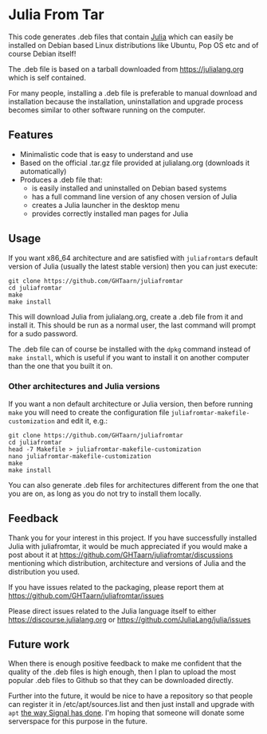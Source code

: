 # Julia From Tar

This code generates .deb files that contain [Julia](https://julialang.org)
which can easily be installed on Debian based Linux distributions like Ubuntu,
Pop OS etc and of course Debian itself!

The .deb file is based on a tarball downloaded from https://julialang.org which
is self contained.

For many people, installing a .deb file is preferable to manual download and
installation because the installation, uninstallation and upgrade process
becomes similar to other software running on the computer.

## Features

 - Minimalistic code that is easy to understand and use
 - Based on the official .tar.gz file provided at julialang.org (downloads it automatically)
 - Produces a .deb file that:
   - is easily installed and uninstalled on Debian based systems
   - has a full command line version of any chosen version of Julia
   - creates a Julia launcher in the desktop menu
   - provides correctly installed man pages for Julia
 
## Usage

If you want x86_64 architecture and are satisfied with `juliafromtar`s default
version of Julia (usually the latest stable version) then you can just execute:

```
git clone https://github.com/GHTaarn/juliafromtar
cd juliafromtar
make
make install
```

This will download Julia from julialang.org, create a .deb file from it and
install it. This should be run as a normal user, the last command will prompt
for a sudo password.

The .deb file can of course be installed with the `dpkg` command instead of
`make install`, which is useful if you want to install it on another computer
than the one that you built it on.


### Other architectures and Julia versions

If you want a non default architecture or Julia version, then before running
`make` you will need to create the configuration file
`juliafromtar-makefile-customization` and edit it, e.g.:

```
git clone https://github.com/GHTaarn/juliafromtar
cd juliafromtar
head -7 Makefile > juliafromtar-makefile-customization
nano juliafromtar-makefile-customization
make
make install
```

You can also generate .deb files for architectures different from the one that
you are on,
as long as you do not try to install them locally.

## Feedback

Thank you for your interest in this project. If you have successfully installed
Julia with juliafromtar, it would be much appreciated if you would make a post
about it at https://github.com/GHTaarn/juliafromtar/discussions mentioning which
distribution, architecture and versions of Julia and the distribution you used.

If you have issues related to the packaging, please report them at
https://github.com/GHTaarn/juliafromtar/issues

Please direct issues related to the Julia language itself to either
https://discourse.julialang.org or https://github.com/JuliaLang/julia/issues

## Future work

When there is enough positive feedback to make me confident that the quality of
the .deb files is high enough, then I plan to upload the most popular .deb files
to Github so that they can be downloaded directly.

Further into the future, it would be nice to have a repository so that people
can register it in /etc/apt/sources.list and then just install and upgrade with
`apt` [the way Signal has done](https://signal.org/download/linux/). I'm hoping
that someone will donate some serverspace for this purpose in the future.

